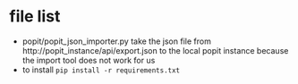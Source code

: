 file list
=========

* popit/popit_json_importer.py
  take the json file from http://popit_instance/api/export.json to the local popit instance
  because the import tool does not work for us
* to install `pip install -r requirements.txt`
